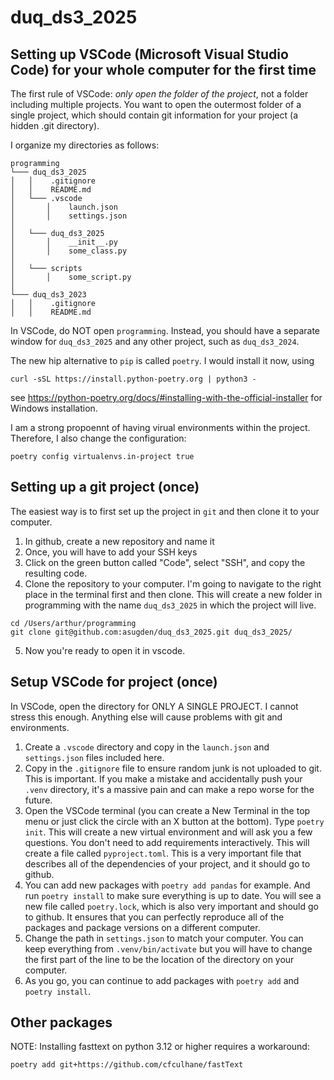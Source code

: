 # duq_ds3_2025

## Setting up VSCode (Microsoft Visual Studio Code) for your whole computer for the first time

The first rule of VSCode: _only open the folder of the project_, not a folder including multiple projects. You want to open the outermost folder of a single project, which should contain git information for your project (a hidden .git directory).

I organize my directories as follows:

```
programming
└─── duq_ds3_2025
│   │    .gitignore
│   │    README.md
│   └─── .vscode
│       │    launch.json
│       │    settings.json
│
│   └─── duq_ds3_2025
│       │    __init__.py
│       │    some_class.py
│
│   └─── scripts
│       │    some_script.py
│
└─── duq_ds3_2023
│   │    .gitignore
│   │    README.md
```

In VSCode, do NOT open `programming`. Instead, you should have a separate window for `duq_ds3_2025` and any other project, such as `duq_ds3_2024`.

The new hip alternative to `pip` is called `poetry`. I would install it now, using

```
curl -sSL https://install.python-poetry.org | python3 -
```

see https://python-poetry.org/docs/#installing-with-the-official-installer for Windows installation.

I am a strong propoennt of having virual environments within the project. Therefore, I also change the configuration:

```
poetry config virtualenvs.in-project true
```

## Setting up a git project (once)

The easiest way is to first set up the project in `git` and then clone it to your computer.

1. In github, create a new repository and name it
1. Once, you will have to add your SSH keys
1. Click on the green button called "Code", select "SSH", and copy the resulting code.
1. Clone the repository to your computer. I'm going to navigate to the right place in the terminal first and then clone. This will create a new folder in programming with the name `duq_ds3_2025` in which the project will live.

```
cd /Users/arthur/programming
git clone git@github.com:asugden/duq_ds3_2025.git duq_ds3_2025/
```

5. Now you're ready to open it in vscode.

## Setup VSCode for project (once)

In VSCode, open the directory for ONLY A SINGLE PROJECT. I cannot stress this enough. Anything else will cause problems with git and environments.

1. Create a `.vscode` directory and copy in the `launch.json` and `settings.json` files included here.
1. Copy in the `.gitignore` file to ensure random junk is not uploaded to git. This is important. If you make a mistake and accidentally push your `.venv` directory, it's a massive pain and can make a repo worse for the future.
1. Open the VSCode terminal (you can create a New Terminal in the top menu or just click the circle with an X button at the bottom). Type `poetry init`. This will create a new virtual environment and will ask you a few questions. You don't need to add requirements interactively. This will create a file called `pyproject.toml`. This is a very important file that describes all of the dependencies of your project, and it should go to github.
1. You can add new packages with `poetry add pandas` for example. And run `poetry install` to make sure everything is up to date. You will see a new file called `poetry.lock`, which is also very important and should go to github. It ensures that you can perfectly reproduce all of the packages and package versions on a different computer.
1. Change the path in `settings.json` to match your computer. You can keep everything from `.venv/bin/activate` but you will have to change the first part of the line to be the location of the directory on your computer.
1. As you go, you can continue to add packages with `poetry add` and `poetry install`.

## Other packages

NOTE: Installing fasttext on python 3.12 or higher requires a workaround:

```
poetry add git+https://github.com/cfculhane/fastText
```
